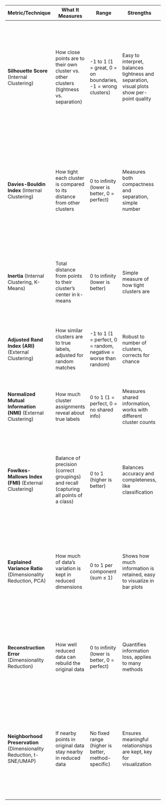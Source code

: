 | Metric/Technique | What It Measures | Range | Strengths | Weaknesses | When to Use | Simple Math |
|------------------|------------------|-------|-----------|------------|-------------|-------------|
| **Silhouette Score** (Internal Clustering) | How close points are to their own cluster vs. other clusters (tightness vs. separation) | -1 to 1 (1 = great, 0 = on boundaries, -1 = wrong clusters) | Easy to interpret, balances tightness and separation, visual plots show per-point quality | Can be misleading for non-spherical clusters | To check if clusters are well-defined and separated | 1. A = Average distance to points in same cluster<br>2. B = Average distance to points in nearest other cluster<br>3. Score = (B - A) / (Bigger of A or B)<br>4. Silhouette Score = Average of all point scores |
| **Davies-Bouldin Index** (Internal Clustering) | How tight each cluster is compared to its distance from other clusters | 0 to infinity (lower is better, 0 = perfect) | Measures both compactness and separation, simple number | Sensitive to cluster shape, less intuitive than silhouette | To quantify how compact and distinct clusters are | 1. S = Average distance within a cluster<br>2. D = Distance between two clusters’ centers<br>3. Ratio = (S1 + S2) / D for each pair of clusters<br>4. DB Index = Average of highest ratios per cluster |
| **Inertia** (Internal Clustering, K-Means) | Total distance from points to their cluster’s center in k-means | 0 to infinity (lower is better) | Simple measure of how tight clusters are | Lower with more clusters, so can’t be used alone (risk of overfitting) | To check cluster compactness in k-means, with other metrics | 1. Distance = (Point - Cluster Center) * (Point - Cluster Center)<br>2. Inertia = Sum of Distance for all points |
| **Adjusted Rand Index (ARI)** (External Clustering) | How similar clusters are to true labels, adjusted for random matches | -1 to 1 (1 = perfect, 0 = random, negative = worse than random) | Robust to number of clusters, corrects for chance | Needs true labels, which are rare in unsupervised learning | When you have true labels to check cluster accuracy | 1. Count pairs of points in same/different clusters and labels<br>2. ARI = (Correct pairs - Expected random pairs) / Total pairs |
| **Normalized Mutual Information (NMI)** (External Clustering) | How much cluster assignments reveal about true labels | 0 to 1 (1 = perfect, 0 = no shared info) | Measures shared information, works with different cluster counts | Needs true labels, less intuitive than ARI | To check how much clusters align with true categories | 1. Info = How much clusters and labels overlap<br>2. NMI = Info / (Average of cluster and label info) |
| **Fowlkes-Mallows Index (FMI)** (External Clustering) | Balance of precision (correct groupings) and recall (capturing all points of a class) | 0 to 1 (higher is better) | Balances accuracy and completeness, like classification | Needs true labels, can be complex to interpret | When you want to check both accuracy and completeness of clusters | 1. Precision = Correct pairs in same cluster / Total pairs in clusters<br>2. Recall = Correct pairs in same cluster / Total pairs in labels<br>3. FMI = Square Root of (Precision * Recall) |
| **Explained Variance Ratio** (Dimensionality Reduction, PCA) | How much of data’s variation is kept in reduced dimensions | 0 to 1 per component (sum ≤ 1) | Shows how much information is retained, easy to visualize in bar plots | Only for PCA, doesn’t measure data relationships | To decide how many PCA components to keep | 1. Variance = How much each component explains<br>2. Total Variance = Sum of all variances<br>3. Ratio = Variance / Total Variance per component |
| **Reconstruction Error** (Dimensionality Reduction) | How well reduced data can rebuild the original data | 0 to infinity (lower is better, 0 = perfect) | Quantifies information loss, applies to many methods | Hard to interpret without context, varies by method | To check if reduced data retains original info | 1. Reconstruct = Build original data from reduced data<br>2. Error = (Original - Reconstruct) * (Original - Reconstruct)<br>3. Total Error = Sum of Error for all points |
| **Neighborhood Preservation** (Dimensionality Reduction, t-SNE/UMAP) | If nearby points in original data stay nearby in reduced data | No fixed range (higher is better, method-specific) | Ensures meaningful relationships are kept, key for visualization | Hard to quantify, depends on method (e.g., t-SNE, UMAP) | To check if reduced data keeps original point relationships | 1. Original Neighbors = Count nearby points in high dimensions<br>2. Reduced Neighbors = Count nearby points in low dimensions<br>3. Preservation = Compare Original vs. Reduced Neighbors |